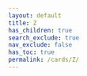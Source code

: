 ```yaml
---
layout: default
title: Z
has_children: true
search_exclude: true
nav_exclude: false
has_toc: true
permalink: /cards/Z/
---
```

